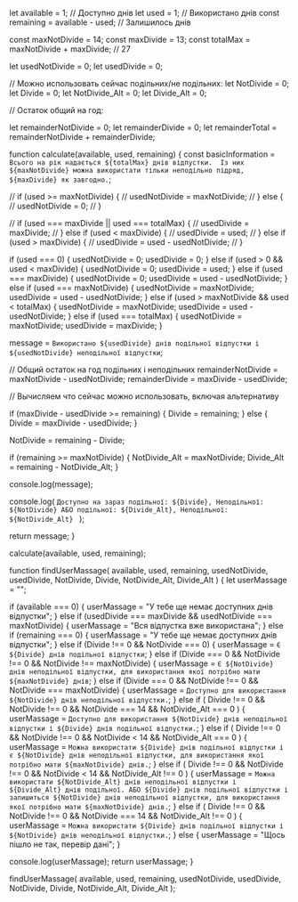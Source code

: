 <!-- логика на JS -->

let available = 1; // Доступно днів
let used = 1; // Використано днів
const remaining = available - used; // Залишилось днів

const maxNotDivide = 14;
const maxDivide = 13;
const totalMax = maxNotDivide + maxDivide; // 27

let usedNotDivide = 0;
let usedDivide = 0;

// Можно использовать сейчас подільних/не подільних:
let NotDivide = 0;
let Divide = 0;
let NotDivide_Alt = 0;
let Divide_Alt = 0;

// Остаток общий на год:

let remainderNotDivide = 0;
let remainderDivide = 0;
let remainderTotal = remainderNotDivide + remainderDivide;

function calculate(available, used, remaining) {
const basicInformation = `Всього на рік надається ${totalMax} днів відпустки.  Із них ${maxNotDivide} можна використати тільки неподільно підряд, ${maxDivide} як завгодно.`;

// if (used >= maxNotDivide) {
// usedNotDivide = maxNotDivide;
// } else {
// usedNotDivide = 0;
// }

// if (used === maxDivide || used === totalMax) {
// usedDivide = maxDivide;
// } else if (used < maxDivide) {
// usedDivide = used;
// } else if (used > maxDivide) {
// usedDivide = used - usedNotDivide;
// }

if (used === 0) {
usedNotDivide = 0;
usedDivide = 0;
} else if (used > 0 && used < maxDivide) {
usedNotDivide = 0;
usedDivide = used;
} else if (used === maxDivide) {
usedNotDivide = 0;
usedDivide = used - usedNotDivide;
} else if (used === maxNotDivide) {
usedNotDivide = maxNotDivide;
usedDivide = used - usedNotDivide;
} else if (used > maxNotDivide && used < totalMax) {
usedNotDivide = maxNotDivide;
usedDivide = used - usedNotDivide;
} else if (used === totalMax) {
usedNotDivide = maxNotDivide;
usedDivide = maxDivide;
}

message = `Використано ${usedDivide} днів подільної відпустки і ${usedNotDivide} неподільної відпустки`;

// Общий остаток на год подільних і неподільних
remainderNotDivide = maxNotDivide - usedNotDivide;
remainderDivide = maxDivide - usedDivide;

// Вычисляем что сейчас можно использовать, включая альтернативу

if (maxDivide - usedDivide >= remaining) {
Divide = remaining;
} else {
Divide = maxDivide - usedDivide;
}

NotDivide = remaining - Divide;

if (remaining >= maxNotDivide) {
NotDivide_Alt = maxNotDivide;
Divide_Alt = remaining - NotDivide_Alt;
}

console.log(message);

console.log(
`Доступно на зараз подільної: ${Divide}, Неподільної: ${NotDivide} АБО подільної: ${Divide_Alt}, Неподільної: ${NotDivide_Alt} `
);

return message;
}

calculate(available, used, remaining);

function findUserMassage(
available,
used,
remaining,
usedNotDivide,
usedDivide,
NotDivide,
Divide,
NotDivide_Alt,
Divide_Alt
) {
let userMassage = "";

if (available === 0) {
userMassage = "У тебе ще немає доступних днів відпустки";
} else if (usedDivide === maxDivide && usedNotDivide === maxNotDivide) {
userMassage = "Вся відпустка вже використана";
} else if (remaining === 0) {
userMassage = "У тебе ще немає доступних днів відпустки";
} else if (Divide !== 0 && NotDivide === 0) {
userMassage = `Є ${Divide} днів подільної відпустки`;
} else if (Divide === 0 && NotDivide !== 0 && NotDivide !== maxNotDivide) {
userMassage = `Є ${NotDivide} днів неподільної відпустки, для використання якої потрібно мати ${maxNotDivide} днів`;
} else if (Divide === 0 && NotDivide !== 0 && NotDivide === maxNotDivide) {
userMassage = `Доступно для використання ${NotDivide} днів неподільної відпустки.`;
} else if (
Divide !== 0 &&
NotDivide !== 0 &&
NotDivide === 14 &&
NotDivide_Alt === 0
) {
userMassage = `Доступно для використання ${NotDivide} днів неподільної відпустки і ${Divide} днів подільної відпустки.`;
} else if (
Divide !== 0 &&
NotDivide !== 0 &&
NotDivide < 14 &&
NotDivide_Alt === 0
) {
userMassage = `Можна використати ${Divide} днів подільної відпустки і є ${NotDivide} днів неподільної відпустки, для використання якої потрібно мати ${maxNotDivide} днів.`;
} else if (
Divide !== 0 &&
NotDivide !== 0 &&
NotDivide < 14 &&
NotDivide_Alt !== 0
) {
userMassage = `Можна використати ${NotDivide_Alt} днів неподільної відпустки і ${Divide_Alt} днів подільної. АБО ${Divide} днів подільної відпустки і залишиться ${NotDivide} днів неподільної відпустки, для використання якої потрібно мати ${maxNotDivide} днів.`;
} else if (
Divide !== 0 &&
NotDivide !== 0 &&
NotDivide === 14 &&
NotDivide_Alt !== 0
) {
userMassage = `Можна використати ${Divide} днів подільної відпустки і ${NotDivide} днів неподільної відпустки.`;
} else {
userMassage = "Щось пішло не так, перевір дані";
}

console.log(userMassage);
return userMassage;
}

findUserMassage(
available,
used,
remaining,
usedNotDivide,
usedDivide,
NotDivide,
Divide,
NotDivide_Alt,
Divide_Alt
);
